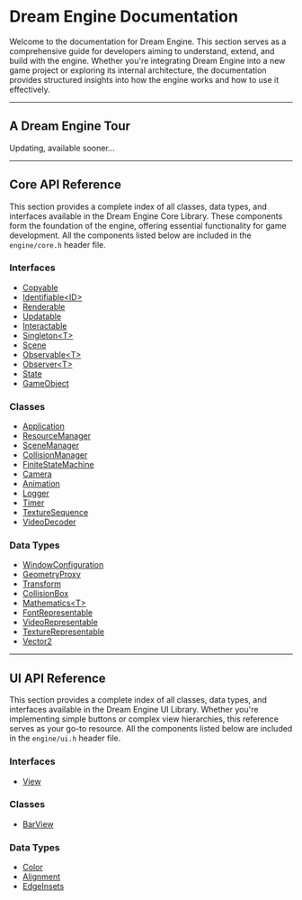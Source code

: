 # Dream Engine Documentation

Welcome to the documentation for Dream Engine. This section serves as a comprehensive
guide for developers aiming to understand, extend, and build with the engine. Whether 
you're integrating Dream Engine into a new game project or exploring its internal 
architecture, the documentation provides structured insights into how the engine works 
and how to use it effectively.

---

## A Dream Engine Tour

Updating, available sooner...

---

## Core API Reference
This section provides a complete index of all 
classes, data types, and interfaces available in the Dream Engine
Core Library. These components form the foundation of the engine, 
offering essential functionality for game development.
All the components listed below are included 
in the `engine/core.h` header file.

### Interfaces

- [Copyable](core/Copyable.md)
- [Identifiable\<ID\>](core/Identifiable.md)
- [Renderable](core/Renderable.md)
- [Updatable](core/Updatable.md)
- [Interactable](core/Interactable.md)
- [Singleton\<T\>](core/Singleton.md)
- [Scene](core/Scene.md)
- [Observable\<T\>](core/Observable.md)
- [Observer\<T\>](core/Observer.md)
- [State](core/State.md)
- [GameObject](core/Interactable.md)

### Classes

- [Application](core/Application.md)
- [ResourceManager](core/ResourceManager.md)
- [SceneManager](core/SceneManager.md)
- [CollisionManager](core/CollisionManager.md)
- [FiniteStateMachine](core/FiniteStateMachine.md)
- [Camera](core/Camera.md)
- [Animation](core/Animation.md)
- [Logger](core/Logger.md)
- [Timer](core/Timer.md)
- [TextureSequence](core/TextureSequence.md)
- [VideoDecoder](core/VideoDecoder.md)

### Data Types
- [WindowConfiguration](core/WindowConfiguration.md)
- [GeometryProxy](core/GeometryProxy.md)
- [Transform](core/Transform.md)
- [CollisionBox](core/CollisionBox.md)
- [Mathematics\<T\>](core/Mathematics.md)
- [FontRepresentable](core/FontRepresentable.md)
- [VideoRepresentable](core/VideoRepresentable.md)
- [TextureRepresentable](core/TextureRepresentable.md)
- [Vector2](core/Vector2.md)

---

## UI API Reference
This section provides a complete index of all
classes, data types, and interfaces available in the Dream Engine
UI Library. Whether you're implementing simple buttons or
complex view hierarchies, this reference serves as your
go-to resource. All the components listed below are included
in the `engine/ui.h` header file.

### Interfaces
- [View](ui/View.md)

### Classes
- [BarView](ui/BarView.md)

### Data Types
- [Color](ui/Color.md)
- [Alignment](ui/Alignment.md)
- [EdgeInsets](ui/EdgeInsets.md)